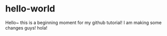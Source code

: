 # hello-world
Hello~ this is a beginning moment for my github tutorial! 
I am making some changes guys! 
hola! 
